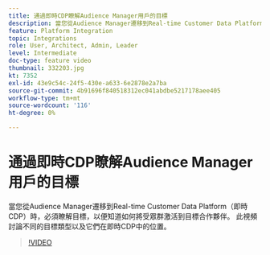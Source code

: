 ```yaml
---
title: 通過即時CDP瞭解Audience Manager用戶的目標
description: 當您從Audience Manager遷移到Real-time Customer Data Platform（即時CDP）時，必須瞭解目標，以便知道如何將受眾群激活到目標合作夥伴。 此視頻討論不同的目標類型以及它們在即時CDP中的位置。
feature: Platform Integration
topic: Integrations
role: User, Architect, Admin, Leader
level: Intermediate
doc-type: feature video
thumbnail: 332203.jpg
kt: 7352
exl-id: 43e9c54c-24f5-430e-a633-6e2878e2a7ba
source-git-commit: 4b91696f840518312ec041abdbe5217178aee405
workflow-type: tm+mt
source-wordcount: '116'
ht-degree: 0%

---
```


# 通過即時CDP瞭解Audience Manager用戶的目標

當您從Audience Manager遷移到Real-time Customer Data Platform（即時CDP）時，必須瞭解目標，以便知道如何將受眾群激活到目標合作夥伴。 此視頻討論不同的目標類型以及它們在即時CDP中的位置。

>[!VIDEO](https://video.tv.adobe.com/v/332203/?quality=12&learn=on)
